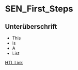 # SEN_First_Steps

## Unterüberschrift

- This
- Is
- A
- List

[HTL Link](http://www.htl-braunau.at/)
